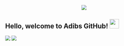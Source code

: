<p align="center">
<img src="https://github.com/Aveiro11/Aveiro11/assets/74791612/a1a4bde4-6ada-4d86-803a-6371211e3360" center></p>


## Hello, welcome to Adibs GitHub! <img src="https://github.com/Aveiro11/Aveiro11/assets/74791612/96829221-206a-41a9-a7e5-d3ad2614e291" height ="30" width="30">
<a href="https://www.linkedin.com/in/adib-wahid-79916b213/">
    <img src="https://img.shields.io/badge/LINKEDIN-12100E?logo=linkedin&color=282A36&logoColor=blue" /></a>
    <a href="https://leetcode.com/Major_Stroheim/">
    <img src="https://img.shields.io/badge/LEETCODE-12100E?logo=leetcode&color=282A36&logoColor=orange"/></a>
<!--
**Aveiro11/Aveiro11** is a ✨ _special_ ✨ repository because its `README.md` (this file) appears on your GitHub profile.

Here are some ideas to get you started:

- 🔭 I’m currently working on ...
- 🌱 I’m currently learning ...
- 👯 I’m looking to collaborate on ...
- 🤔 I’m looking for help with ...
- 💬 Ask me about ...
- 📫 How to reach me: ...
- 😄 Pronouns: ...
- ⚡ Fun fact: ...
-->
